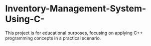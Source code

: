 # Inventory-Management-System-Using-C-
This project is for educational purposes, focusing on applying C++ programming concepts in a practical scenario.
